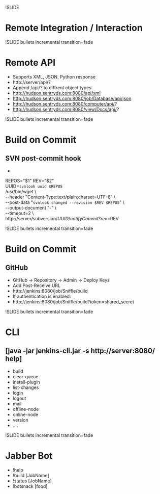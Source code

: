 !SLIDE

# Remote Integration / Interaction #

!SLIDE bullets incremental transition=fade

# Remote API #

* Supports XML, JSON, Python response
* http://server/api/?
* Append /api/? to diffrent object types.
* http://hudson.sentryds.com:8080/api/xml
* http://hudson.sentryds.com:8080/job/Database/api/json
* http://hudson.sentryds.com:8080/computer/api/?
* http://hudson.sentryds.com:8080/view/Docs/api/?


!SLIDE bullets incremental transition=fade

# Build on Commit #
## SVN post-commit hook ##

*  
REPOS="$1"  
REV="$2"  
UUID=`svnlook uuid $REPOS`  
/usr/bin/wget \  
  --header "Content-Type:text/plain;charset=UTF-8" \  
  --post-data "`svnlook changed --revision $REV $REPOS`" \  
  --output-document "-" \  
  --timeout=2 \  
  http://server/subversion/${UUID}/notifyCommit?rev=$REV  


!SLIDE bullets incremental transition=fade

# Build on Commit #
## GitHub ##

* GitHub -> Repository -> Admin -> Deploy Keys
* Add Post-Receive URL
* http://jenkins:8080/job/Sniffle/build
* If authentication is enabled:
* http://jenkins:8080/job/Sniffle/build?token=shared_secret

!SLIDE bullets incremental transition=fade

# CLI #

## [java -jar jenkins-cli.jar -s http://server:8080/ help] ##

* build
* clear-queue
* install-plugin
* list-changes
* login
* logout
* mail
* offline-node
* online-node
* version
* ....

!SLIDE bullets incremental transition=fade

# Jabber Bot #

* !help
* !build [JobName]
* !status [JobName]
* !botsnack [food]
